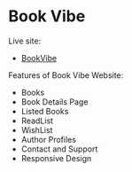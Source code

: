 # Book Vibe

Live site:
- [BookVibe](https://book-vibe-assignment.netlify.app/)

 Features of Book Vibe Website: 
- Books
- Book Details Page
- Listed Books 
- ReadList
- WishList
- Author Profiles
- Contact and Support
- Responsive Design
